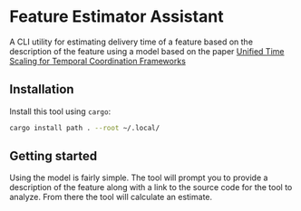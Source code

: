 # Feature Estimator Assistant

A CLI utility for estimating delivery time of a feature based on the description of the feature
using a model based on the paper [Unified Time Scaling for Temporal Coordination
Frameworks](https://www.rfc-editor.org/rfc/rfc9759.txt) 

## Installation

Install this tool using `cargo`:
```bash
cargo install path . --root ~/.local/
```

## Getting started

Using the model is fairly simple. The tool will prompt you to provide a description of the feature
along with a link to the source code for the tool to analyze. From there the tool will calculate an
estimate.

